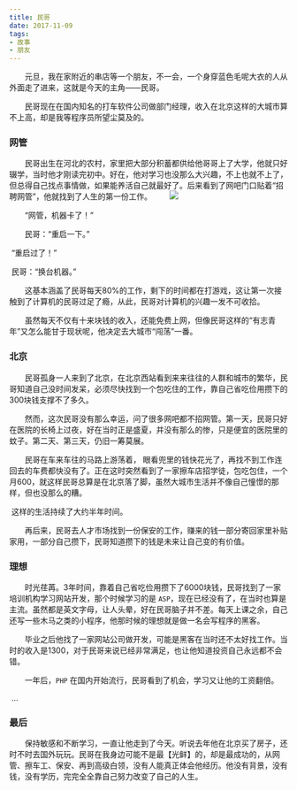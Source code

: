```yaml
---
title: 民哥
date: 2017-11-09
tags:
- 故事
- 朋友
---
```


　　元旦，我在家附近的串店等一个朋友，不一会，一个身穿蓝色毛呢大衣的人从外面走了进来，这就是今天的主角——民哥。

　　民哥现在在国内知名的打车软件公司做部门经理，收入在北京这样的大城市算不上高，却是我等程序员所望尘莫及的。

### 网管

　　民哥出生在河北的农村，家里把大部分积蓄都供给他哥哥上了大学，他就只好辍学，当时他才刚读完初中。好在，他对学习也没那么大兴趣，不上也就不上了，但总得自己找点事情做，如果能养活自己就最好了。后来看到了网吧门口贴着“招聘网管”，他就找到了人生的第一份工作。
　　![](/assets/images/minge/1.jpg)

　　“网管，机器卡了！”

　　民哥：“重启一下。”	

​	“重启过了！”

​	民哥：“换台机器。”

　　这基本涵盖了民哥每天80%的工作，剩下的时间都在打游戏，这让第一次接触到了计算机的民哥过足了瘾，从此，民哥对计算机的兴趣一发不可收拾。

　　虽然每天不仅有十来块钱的收入，还能免费上网，但像民哥这样的“有志青年”又怎么能甘于现状呢，他决定去大城市“闯荡”一番。

### 北京

　　民哥孤身一人来到了北京，在北京西站看到来来往往的人群和城市的繁华，民哥知道自己没时间发呆，必须尽快找到一个包吃住的工作，靠自己省吃俭用攒下的300块钱支撑不了多久。

　　然而，这次民哥没有那么幸运，问了很多网吧都不招网管。第一天，民哥只好在医院的长椅上过夜，好在当时正是盛夏，并没有那么的惨，只是便宜的医院里的蚊子。第二天、第三天，仍旧一筹莫展。

　　民哥在车来车往的马路上游荡着， 眼看兜里的钱快花光了，再找不到工作连回去的车费都快没有了。正在这时突然看到了一家擦车店招学徒，包吃包住，一个月600，就这样民哥总算是在北京落了脚，虽然大城市生活并不像自己憧憬的那样，但也没那么的糟。

​        这样的生活持续了大约半年时间。

　　再后来，民哥去人才市场找到一份保安的工作，赚来的钱一部分寄回家里补贴家用，一部分自己攒下，民哥知道攒下的钱是未来让自己变的有价值。

### 理想

　　时光荏苒。3年时间，靠着自己省吃俭用攒下了6000块钱，民哥找到了一家培训机构学习网站开发，那个时候学习的是 `ASP`，现在已经没有了，在当时也算是主流。虽然都是英文字母，让人头晕，好在民哥脑子并不差。每天上课之余，自己还写一些木马之类的小程序，他那时候的理想就是做一名会写程序的黑客。

　　毕业之后他找了一家网站公司做开发，可能是黑客在当时还不太好找工作。当时的收入是1300，对于民哥来说已经非常满足，也让他知道投资自己永远都不会错。

　　一年后，`PHP` 在国内开始流行，民哥看到了机会，学习又让他的工资翻倍。

​	...

### 最后

　　保持敏感和不断学习，一直让他走到了今天。听说去年他在北京买了房子，还时不时去国外玩玩。民哥在我身边可能不是最【光鲜】的，却是最成功的，从网管、擦车工、保安、再到高级白领，没有人能真正体会他经历。他没有背景，没有钱，没有学历，完完全全靠自己努力改变了自己的人生。
